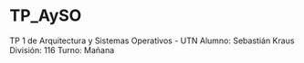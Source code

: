 # TP_AySO
TP 1 de Arquitectura y Sistemas Operativos - UTN 
Alumno: Sebastián Kraus
División: 116
Turno: Mañana
